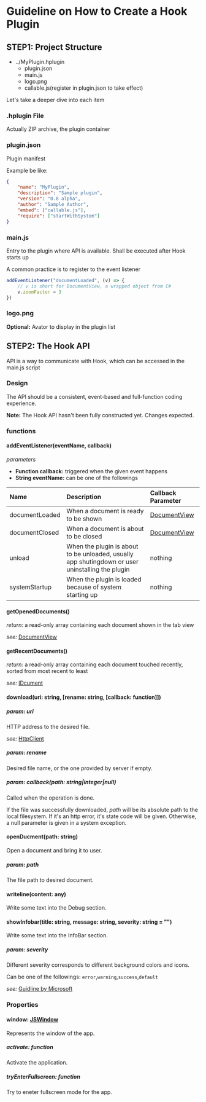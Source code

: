 # Guideline on How to Create a Hook Plugin
## STEP1: Project Structure
- ../MyPlugin.hplugin
  - plugin.json
  - main.js
  - logo.png
  - callable.js(register in plugin.json to take effect)

Let's take a deeper dive into each item
### .hplugin File
Actually ZIP archive, the plugin container
### plugin.json
Plugin manifest

Example be like:
```json
{
    "name": "MyPlugin",
    "description": "Sample plugin",
    "version": "0.8 alpha",
    "author": "Sample Author",
    "embed": ["callable.js"],
    "require": ["startWithSystem"]
}
```
### main.js
Entry to the plugin where API is available. Shall be executed after Hook starts up

A common practice is to register to the event listener
```javascript
addEventListener("documentLoaded", (v) => {
    // v is short for DocumentView, a wrapped object from C#
    v.zoomFactor = 3
})
```
### logo.png
**Optional:** Avator to display in the plugin list

## STEP2: The Hook API
API is a way to communicate with Hook, which can be accessed in the main.js script
### Design
The API should be a consistent, event-based and full-function coding experience.

**Note:** The Hook API hasn't been fully constructed yet. Changes expected.
### functions
#### addEventListener(eventName, callback)
*parameters*
- **Function callback:** triggered when the given event happens
- **String eventName:** can be one of the followings

|Name|Description|Callback Parameter|
|:---|:----------|:-----------------|
|documentLoaded|When a document is ready to be shown|[DocumentView](Hook/Plugin/JSDocumentView.cs)|
|documentClosed|When a document is about to be closed|[DocumentView](Hook/Plugin/JSDocumentView.cs)|
|unload|When the plugin is about to be unloaded, usually app shutingdown or user uninstalling the plugin|nothing|
|systemStartup|When the plugin is loaded because of system starting up|nothing|

#### getOpenedDocuments()
*return:* a read-only array containing each document shown in the tab view

*see:* [DocumentView](Hook/Plugin/JSDocumentView.cs)
#### getRecentDocuments()
*return:* a read-only array containing each document touched recently, sorted from most recent to least

*see:* [IDcument](API/IDocument.cs)

#### download(uri: string, [rename: string, [callback: function]])
##### param: uri
HTTP address to the desired file.

*see:* [HttpClient](https://docs.microsoft.com/en-us/windows/uwp/networking/httpclient)
##### param: rename
Desired file name, or the one provided by server if empty.
##### param: callback(path: string|integer|null)
Called when the operation is done.

If the file was successfully downloaded, *path* will be its absolute path to the local filesystem.
If it's an http error, it's state code will be given.
Otherwise, a null parameter is given in a system exception.

#### openDucment(path: string)
Open a document and bring it to user.

##### param: path
The file path to desired document.

#### writeline(content: any)
Write some text into the Debug section.

#### showInfobar(title: string, message: string, severity: string = "")
Write some text into the InfoBar section.
##### param: severity
Different severity corresponds to different background colors and icons.

Can be one of the followings:
`error`,`warning`,`success`,`default`

*see:* [Guidline by Microsoft](https://docs.microsoft.com/en-us/windows/apps/design/controls/infobar#severity)

### Properties
#### window: [JSWindow](Hook/Plugin/JSWindow.cs)
Represents the window of the app.
##### activate: function
Activate the application.
##### tryEnterFullscreen: function
Try to eneter fullscreen mode for the app.